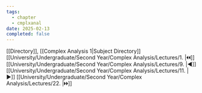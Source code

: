 ```yaml
---
tags:
  - chapter
  - cmplxanal
date: 2025-02-13
completed: false
---
```

[[Directory]], [[Complex Analysis 1|Subject Directory]]
[[University/Undergraduate/Second Year/Complex Analysis/Lectures/1. |🞀🞀]] [[University/Undergraduate/Second Year/Complex Analysis/Lectures/9. |◀]] [[University/Undergraduate/Second Year/Complex Analysis/Lectures/11. |▶]] [[University/Undergraduate/Second Year/Complex Analysis/Lectures/22. |🞂🞂]]
# 
## 
### 